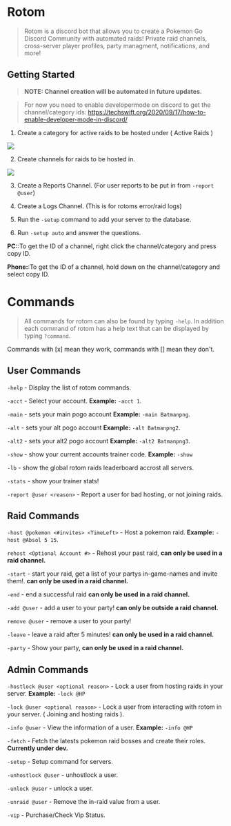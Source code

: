 # Rotom
> Rotom is a discord bot that allows you to create a Pokemon Go Discord Community with automated raids! Private raid channels, cross-server player profiles, party managment, notifications, and more!

## Getting Started

> **NOTE: Channel creation will be automated in future updates.**


> For now you need to enable developermode on discord to get the channel/category ids:
https://techswift.org/2020/09/17/how-to-enable-developer-mode-in-discord/

1. Create a category for active raids to be hosted under ( Active Raids )

![](https://i.imgur.com/IIcjSBj.png)

2. Create channels for raids to be hosted in.

![](https://i.imgur.com/1wQurLB.png)

3. Create a Reports Channel. (For user reports to be put in from `-report @user`)

4. Create a Logs Channel. (This is for rotoms error/raid logs)

5. Run the `-setup` command to add your server to the database.

6. Run `-setup auto` and answer the questions.

**PC:**:To get the ID of a channel, right click the channel/category and press copy ID.

**Phone:**:To get the ID of a channel, hold down on the channel/category and select copy ID.

# Commands
> All commands for rotom can also be found by typing `-help`. In addition each command of rotom has a help text that can be displayed by typing `?command`.

Commands with [x] mean they work, commands with [] mean they don't.
## User Commands

`-help` - Display the list of rotom commands.

`-acct` - Select your account. **Example:** `-acct 1`.

`-main` - sets your main pogo account **Example:** `-main Batmanpng`.

`-alt` - sets your alt pogo account **Example:** `-alt Batmanpng2`.

`-alt2` - sets your alt2 pogo account **Example:** `-alt2 Batmanpng3`.

`-show` - show your current accounts trainer code. **Example:** `-show`

`-lb` - show the global rotom raids leaderboard accrost all servers.

`-stats` - show your trainer stats!

`-report @user <reason>` - Report a user for bad hosting, or not joining raids.

## Raid Commands

`-host @pokemon <#invites> <TimeLeft>` - Host a pokemon raid. **Example:** `-host @Absol 5 15`.

`rehost <Optional Account #>` - Rehost your past raid, **can only be used in a raid channel.**

`-start` - start your raid, get a list of your partys in-game-names and invite them!. **can only be used in a raid channel.**

`-end` - end a successful raid **can only be used in a raid channel.**

`-add @user` - add a user to your party! **can only be outside a raid channel.**

`remove @user` - remove a user to your party!

`-leave` - leave a raid after 5 minutes! **can only be used in a raid channel.**

`-party` - Show your party, **can only be used in a raid channel.**





## Admin Commands

`-hostlock @user <optional reason>` - Lock a user from hosting raids in your server. **Example:** `-lock @HP`

`-lock @user <optional reason>` - Lock a user from interacting with rotom in your server. ( Joining and hosting raids ).

`-info @user` - View the information of a user. **Example:** `-info @HP`

`-fetch` - Fetch the latests pokemon raid bosses and create their roles.  **Currently under dev.**

`-setup` - Setup command for servers.

`-unhostlock @user` - unhostlock a user.

`-unlock @user` - unlock a user.

`-unraid @user` - Remove the in-raid value from a user.

`-vip` - Purchase/Check Vip Status.

## 
